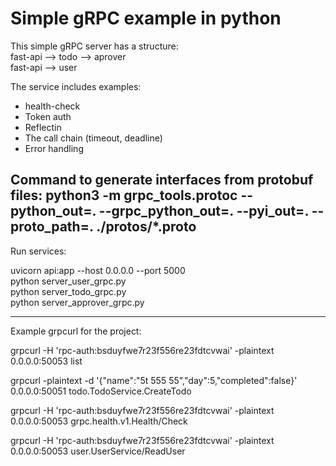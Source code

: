 # Simple gRPC example in python

This simple gRPC server has a structure:  
fast-api --> todo --> aprover   
fast-api --> user  

The service includes examples:
- health-check
- Token auth
- Reflectin
- The call chain (timeout, deadline)
- Error handling




Command to generate interfaces from protobuf files:
python3 -m grpc_tools.protoc --python_out=. --grpc_python_out=. --pyi_out=. --proto_path=. ./protos/*.proto  
---
Run services:

uvicorn api:app --host 0.0.0.0 --port 5000  
python server_user_grpc.py  
python server_todo_grpc.py  
python server_approver_grpc.py  

---
Example grpcurl for the project: 

grpcurl  -H 'rpc-auth:bsduyfwe7r23f556re23fdtcvwai' -plaintext 0.0.0.0:50053 list  

grpcurl -plaintext -d '{"name":"5t 555 55","day":5,"completed":false}' 0.0.0.0:50051 todo.TodoService.CreateTodo  

grpcurl  -H 'rpc-auth:bsduyfwe7r23f556re23fdtcvwai' -plaintext 0.0.0.0:50053 grpc.health.v1.Health/Check  

grpcurl  -H 'rpc-auth:bsduyfwe7r23f556re23fdtcvwai' -plaintext 0.0.0.0:50053 user.UserService/ReadUser  
